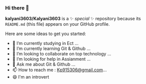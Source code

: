 ### Hi there 👋


**kalyani3603/Kalyani3603** is a ✨ _special_ ✨ repository because its `README.md` (this file) appears on your GitHub profile.

Here are some ideas to get you started:

- 🔭 I’m currently studying in Ect ...
- 🌱 I’m currently learning Git & Github ...
- 👯 I’m looking to collaborate on top technology ...
- 🤔 I’m looking for help in Assianment ...
- 💬 Ask me about Git & Github ...
- 📫 How to reach me : Kp915306@gmail.com...
- 😄  I'm an introvert


